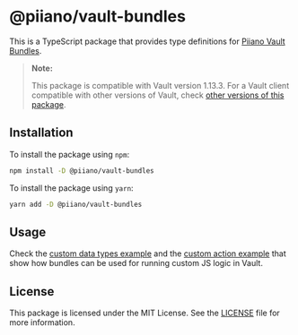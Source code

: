 # @piiano/vault-bundles

This is a TypeScript package that provides type definitions for [Piiano Vault Bundles](https://docs.piiano.com/guides/reference/bundles).

> **Note:**
> 
> This package is compatible with Vault version 1.13.3.
> For a Vault client compatible with other versions of Vault, check [other versions of this package](https://www.npmjs.com/package/@piiano/vault-bundles?activeTab=versions).

## Installation

To install the package using `npm`:

```bash
npm install -D @piiano/vault-bundles
```

To install the package using `yarn`:

```bash
yarn add -D @piiano/vault-bundles
```

## Usage

Check the [custom data types example](../../examples/custom-data-types) and the [custom action example](../../examples/custom-actions) that show how bundles can be used for running custom JS logic in Vault.

## License

This package is licensed under the MIT License.
See the [LICENSE](../../LICENSE) file for more information.
